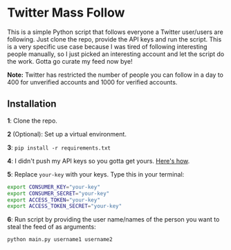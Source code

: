 
# Twitter Mass Follow

This is a simple Python script that follows everyone a Twitter user/users are following. Just clone the repo, provide the API keys and run the script. This is a very specific use case because I was tired of following interesting people manually, so I just picked an interesting account and let the script do the work. Gotta go curate my feed now bye!

**Note:** Twitter has restricted the number of people you can follow in a day to 400 for unverified accounts and 1000 for verified accounts.


## Installation 

**1**: Clone the repo.

**2** (Optional): Set up a virtual environment.

**3**: `pip install -r requirements.txt`

**4**: I didn't push my API keys so you gotta get yours. [Here's how](https://developer.twitter.com/en/docs/labs/covid19-stream/quick-start#:~:text=Navigate%20to%20your%20app%20dashboard,API%20secret%20key%20into%20consumer_secret.).

**5**: Replace `your-key` with your keys. Type this in your terminal:

```bash
export CONSUMER_KEY="your-key"
export CONSUMER_SECRET="your-key"
export ACCESS_TOKEN="your-key"
export ACCESS_TOKEN_SECRET="your-key"
```

**6**: Run script by providing the user name/names of the person you want to steal the feed of as arguments:
```bash
python main.py username1 username2
```
